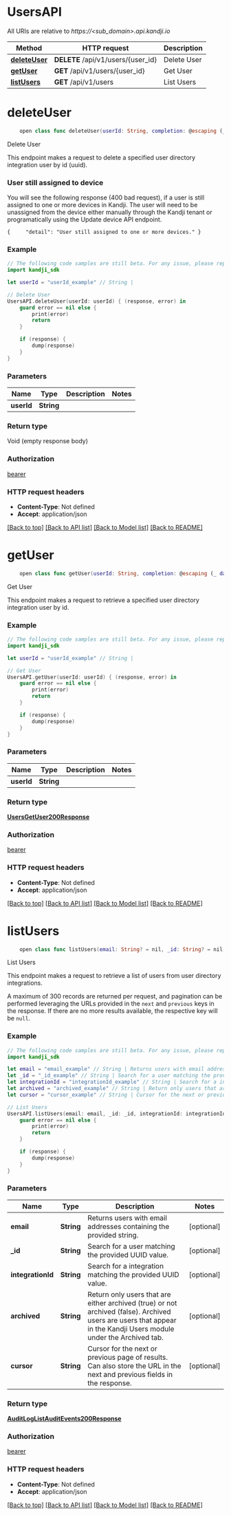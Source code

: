 # UsersAPI

All URIs are relative to *https://<sub_domain>.api.kandji.io*

Method | HTTP request | Description
------------- | ------------- | -------------
[**deleteUser**](UsersAPI.md#deleteuser) | **DELETE** /api/v1/users/{user_id} | Delete User
[**getUser**](UsersAPI.md#getuser) | **GET** /api/v1/users/{user_id} | Get User
[**listUsers**](UsersAPI.md#listusers) | **GET** /api/v1/users | List Users


# **deleteUser**
```swift
    open class func deleteUser(userId: String, completion: @escaping (_ data: Void?, _ error: Error?) -> Void)
```

Delete User

<p>This endpoint makes a request to delete a specified user directory integration user by id (uuid).</p> <h3 id=&quot;user-still-assigned-to-device&quot;>User still assigned to device</h3> <p>You will see the following response (400 bad request), if a user is still assigned to one or more devices in Kandji. The user will need to be unassigned from the device either manually through the Kandji tenant or programatically using the Update device API endpoint.</p> <pre class=&quot;click-to-expand-wrapper is-snippet-wrapper&quot;><code class=&quot;language-json&quot;>{     &quot;detail&quot;: &quot;User still assigned to one or more devices.&quot; }  </code></pre>

### Example
```swift
// The following code samples are still beta. For any issue, please report via http://github.com/OpenAPITools/openapi-generator/issues/new
import kandji_sdk

let userId = "userId_example" // String | 

// Delete User
UsersAPI.deleteUser(userId: userId) { (response, error) in
    guard error == nil else {
        print(error)
        return
    }

    if (response) {
        dump(response)
    }
}
```

### Parameters

Name | Type | Description  | Notes
------------- | ------------- | ------------- | -------------
 **userId** | **String** |  | 

### Return type

Void (empty response body)

### Authorization

[bearer](../README.md#bearer)

### HTTP request headers

 - **Content-Type**: Not defined
 - **Accept**: application/json

[[Back to top]](#) [[Back to API list]](../README.md#documentation-for-api-endpoints) [[Back to Model list]](../README.md#documentation-for-models) [[Back to README]](../README.md)

# **getUser**
```swift
    open class func getUser(userId: String, completion: @escaping (_ data: UsersGetUser200Response?, _ error: Error?) -> Void)
```

Get User

This endpoint makes a request to retrieve a specified user directory integration user by id.

### Example
```swift
// The following code samples are still beta. For any issue, please report via http://github.com/OpenAPITools/openapi-generator/issues/new
import kandji_sdk

let userId = "userId_example" // String | 

// Get User
UsersAPI.getUser(userId: userId) { (response, error) in
    guard error == nil else {
        print(error)
        return
    }

    if (response) {
        dump(response)
    }
}
```

### Parameters

Name | Type | Description  | Notes
------------- | ------------- | ------------- | -------------
 **userId** | **String** |  | 

### Return type

[**UsersGetUser200Response**](UsersGetUser200Response.md)

### Authorization

[bearer](../README.md#bearer)

### HTTP request headers

 - **Content-Type**: Not defined
 - **Accept**: application/json

[[Back to top]](#) [[Back to API list]](../README.md#documentation-for-api-endpoints) [[Back to Model list]](../README.md#documentation-for-models) [[Back to README]](../README.md)

# **listUsers**
```swift
    open class func listUsers(email: String? = nil, _id: String? = nil, integrationId: String? = nil, archived: String? = nil, cursor: String? = nil, completion: @escaping (_ data: AuditLogListAuditEvents200Response?, _ error: Error?) -> Void)
```

List Users

<p>This endpoint makes a request to retrieve a list of users from user directory integrations.</p> <p>A maximum of 300 records are returned per request, and pagination can be performed leveraging the URLs provided in the <code>next</code> and <code>previous</code> keys in the response. If there are no more results available, the respective key will be <code>null</code>.</p>

### Example
```swift
// The following code samples are still beta. For any issue, please report via http://github.com/OpenAPITools/openapi-generator/issues/new
import kandji_sdk

let email = "email_example" // String | Returns users with email addresses containing the provided string. (optional)
let _id = "_id_example" // String | Search for a user matching the provided UUID value. (optional)
let integrationId = "integrationId_example" // String | Search for a integration matching the provided UUID value. (optional)
let archived = "archived_example" // String | Return only users that are either archived (true) or not archived (false). Archived users are users that appear in the Kandji Users module under the Archived tab. (optional)
let cursor = "cursor_example" // String | Cursor for the next or previous page of results. Can also store the URL in the next and previous fields in the response. (optional)

// List Users
UsersAPI.listUsers(email: email, _id: _id, integrationId: integrationId, archived: archived, cursor: cursor) { (response, error) in
    guard error == nil else {
        print(error)
        return
    }

    if (response) {
        dump(response)
    }
}
```

### Parameters

Name | Type | Description  | Notes
------------- | ------------- | ------------- | -------------
 **email** | **String** | Returns users with email addresses containing the provided string. | [optional] 
 **_id** | **String** | Search for a user matching the provided UUID value. | [optional] 
 **integrationId** | **String** | Search for a integration matching the provided UUID value. | [optional] 
 **archived** | **String** | Return only users that are either archived (true) or not archived (false). Archived users are users that appear in the Kandji Users module under the Archived tab. | [optional] 
 **cursor** | **String** | Cursor for the next or previous page of results. Can also store the URL in the next and previous fields in the response. | [optional] 

### Return type

[**AuditLogListAuditEvents200Response**](AuditLogListAuditEvents200Response.md)

### Authorization

[bearer](../README.md#bearer)

### HTTP request headers

 - **Content-Type**: Not defined
 - **Accept**: application/json

[[Back to top]](#) [[Back to API list]](../README.md#documentation-for-api-endpoints) [[Back to Model list]](../README.md#documentation-for-models) [[Back to README]](../README.md)

